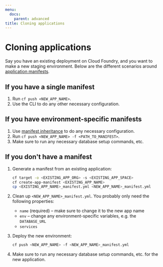 ```yaml
---
menu:
  docs:
    parent: advanced
title: Cloning applications
---
```


# Cloning applications
Say you have an existing deployment on Cloud Foundry, and you want to make a new staging environment. Below are the different scenarios around [application manifests](http://docs.cloudfoundry.org/devguide/deploy-apps/manifest.html).

## If you have a single manifest

1. Run `cf push <NEW_APP_NAME>`.
1. Use the CLI to do any other necessary configuration.

## If you have environment-specific manifests

1. Use [manifest inheritance](http://docs.cloudfoundry.org/devguide/deploy-apps/manifest.html#multi-manifests) to do any necessary configuration.
1. Run `cf push <NEW_APP_NAME> -f <PATH_TO_MANIFEST>`.
1. Make sure to run any necessary database setup commands, etc.

## If you don't have a manifest

1. Generate a manifest from an existing application:

    ```bash
    cf target -o <EXISTING_APP_ORG> -s <EXISTING_APP_SPACE>
    cf create-app-manifest <EXISTING_APP_NAME>
    cp <EXISTING_APP_NAME>_manifest.yml <NEW_APP_NAME>_manifest.yml
    ```

1. Clean up `<NEW_APP_NAME>_manifest.yml`. You probably only need the following properties:
    * `name` (required) – make sure to change it to the new app name
    * `env` – change any environment-specific variables, e.g. the `DATABASE_URL`
    * `services`
1. Deploy the new environment:

    ```bash
    cf push <NEW_APP_NAME> -f <NEW_APP_NAME>_manifest.yml
    ```

1. Make sure to run any necessary database setup commands, etc. for the new application.
